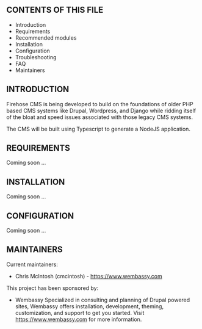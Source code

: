 CONTENTS OF THIS FILE
---------------------

 * Introduction
 * Requirements
 * Recommended modules
 * Installation
 * Configuration
 * Troubleshooting
 * FAQ
 * Maintainers


 INTRODUCTION
 ------------

 Firehose CMS is being developed to build on the foundations of older PHP based CMS systems like Drupal, Wordpress, and Django while ridding itself of the bloat and speed issues associated with those legacy CMS systems.

 The CMS will be built using Typescript to generate a NodeJS application.



REQUIREMENTS
------------

Coming soon ...

INSTALLATION
------------

Coming soon ...

CONFIGURATION
-------------

Coming soon ...

MAINTAINERS
-----------

Current maintainers:
 * Chris McIntosh (cmcintosh) - https://www.wembassy.com

This project has been sponsored by:
 * Wembassy
   Specialized in consulting and planning of Drupal powered sites, Wembassy
   offers installation, development, theming, customization, and support
   to get you started. Visit https://www.wembassy.com for more information.
